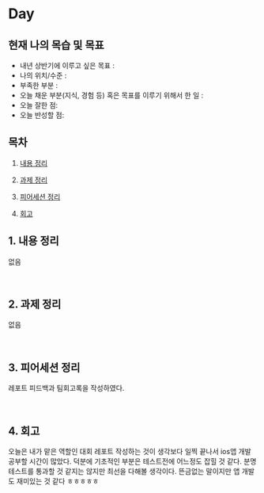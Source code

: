 <!--
구조
*
    *
        * <br>
            &nbsp; - &nbsp; <br>
                &nbsp;&nbsp;&nbsp;&nbsp; ‣ &nbsp; <br>
                    &nbsp;&nbsp;&nbsp;&nbsp;&nbsp;&nbsp;&nbsp;&nbsp; * &nbsp; <br>
-->

# Day 

## 현재 나의 목습 및 목표
- 내년 상반기에 이루고 싶은 목표 :
- 나의 위치/수준 :
- 부족한 부분 :
- 오늘 채운 부분(지식, 경험 등) 혹은 목표를 이루기 위해서 한 일 : 
- 오늘 잘한 점:
- 오늘 반성할 점:

## 목차 

1. [내용 정리](#1-내용-정리)

2. [과제 정리](#2-과제-정리)

3. [피어세션 정리](#3-피어세션-정리)

4. [회고](#4-회고)

## 1. 내용 정리

없음

<br>

## 2. 과제 정리

없음

<br>

## 3. 피어세션 정리

레포트 피드백과 팀회고록을 작성하였다.

<br>

## 4. 회고

오늘은 내가 맡은 역할인 대회 레포트 작성하는 것이 생각보다 일찍 끝나서 ios앱 개발 공부할 시간이 많았다.
덕분에 기초적인 부분은 테스트전에 어느정도 잡힐 것 같다.
분명 테스트를 통과할 것 같지는 않지만 최선을 다해볼 생각이다. 
뜬금없는 말이지만 앱 개발도 재미있는 것 같다 ㅎㅎㅎㅎㅎ

<br>